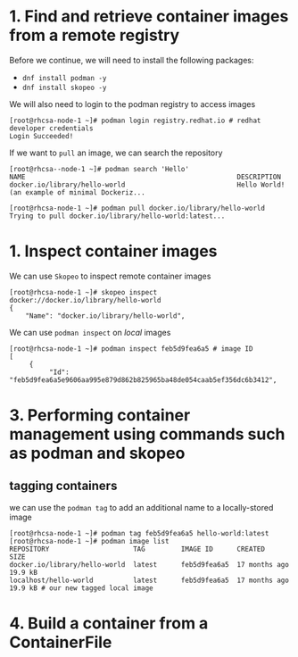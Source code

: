 # 1. Find and retrieve container images from a remote registry

Before we continue, we will need to install the following packages:
* `dnf install podman -y`
* `dnf install skopeo -y`

We will also need to login to the podman registry to access images
```
[root@rhcsa-node-1 ~]# podman login registry.redhat.io # redhat developer credentials
Login Succeeded!                                                  
```
If we want to `pull` an image, we can search the repository
```
[root@rhcsa--node-1 ~]# podman search 'Hello'
NAME                                                     DESCRIPTION
docker.io/library/hello-world                            Hello World! (an example of minimal Dockeriz...

[root@rhcsa-node-1 ~]# podman pull docker.io/library/hello-world
Trying to pull docker.io/library/hello-world:latest...
```

# 1. Inspect container images
We can use `Skopeo` to inspect remote container images
```
[root@rhcsa-node-1 ~]# skopeo inspect docker://docker.io/library/hello-world 
{                                                                            
    "Name": "docker.io/library/hello-world",                                 
```

We can use `podman inspect` on *local* images
```
[root@rhcsa-node-1 ~]# podman inspect feb5d9fea6a5 # image ID
[                                                                                  
     {                                                                             
          "Id": "feb5d9fea6a5e9606aa995e879d862b825965ba48de054caab5ef356dc6b3412",
```

# 3. Performing container management using commands such as podman and skopeo

## tagging containers
we can use the `podman tag` to add an additional name to a locally-stored image
```
[root@rhcsa-node-1 ~]# podman tag feb5d9fea6a5 hello-world:latest              
[root@rhcsa-node-1 ~]# podman image list                                       
REPOSITORY                     TAG         IMAGE ID      CREATED        SIZE   
docker.io/library/hello-world  latest      feb5d9fea6a5  17 months ago  19.9 kB
localhost/hello-world          latest      feb5d9fea6a5  17 months ago  19.9 kB # our new tagged local image
```

# 4. Build a container from a ContainerFile



